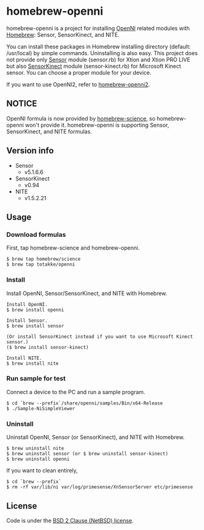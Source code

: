 # homebrew-openni

homebrew-openni is a project for installing [OpenNI][openni] related modules with [Homebrew][homebrew]: Sensor, SensorKinect, and NITE.

You can install these packages in Homebrew installing directory (default: /usr/local) by simple commands.
Uninstalling is also easy.
This project does not provide only [Sensor][sensor] module (sensor.rb) for Xtion and Xtion PRO LIVE but also [SensorKinect][sensor-kinect] module (sensor-kinect.rb) for Microsoft Kinect sensor.
You can choose a proper module for your device.

If you want to use OpenNI2, refer to [homebrew-openni2][homebrew-openni2].

## NOTICE

OpenNI formula is now provided by [homebrew-science][homebrew-science], so homebrew-openni won't provide it.
homebrew-openni is supporting Sensor, SensorKinect, and NITE formulas.

## Version info

* Sensor
    * v5.1.6.6
* SensorKinect
    * v0.94
* NITE
    * v1.5.2.21

## Usage

### Download formulas

First, tap homebrew-science and homebrew-openni.

    $ brew tap homebrew/science
    $ brew tap totakke/openni

### Install

Install OpenNI, Sensor/SensorKinect, and NITE with Homebrew.

    Install OpenNI.
    $ brew install openni

    Install Sensor.
    $ brew install sensor

    (Or install SensorKinect instead if you want to use Microsoft Kinect sensor.)
    ($ brew install sensor-kinect)

    Install NITE.
    $ brew install nite

### Run sample for test

Connect a device to the PC and run a sample program.

    $ cd `brew --prefix`/share/openni/samples/Bin/x64-Release
    $ ./Sample-NiSimpleViewer

### Uninstall

Uninstall OpenNI, Sensor (or SensorKinect), and NITE with Homebrew.

    $ brew uninstall nite
    $ brew uninstall sensor (or $ brew uninstall sensor-kinect)
    $ brew uninstall openni

If you want to clean entirely,

    $ cd `brew --prefix`
    $ rm -rf var/lib/ni var/log/primesense/XnSensorServer etc/primesense

## License

Code is under the [BSD 2 Clause (NetBSD) license][license].

[openni]:http://openni.org/
[homebrew]:http://mxcl.github.com/homebrew/
[homebrew-science]:https://github.com/Homebrew/homebrew-science
[sensor]:https://github.com/PrimeSense/Sensor
[sensor-kinect]:https://github.com/ruedigerH2/SensorKinect/
[homebrew-openni2]:https://github.com/totakke/homebrew-openni2
[license]:https://github.com/totakke/homebrew-openni/blob/master/LICENSE
